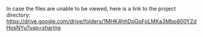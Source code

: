 In case the files are unable to be viewed, here is a link to the project directory: https://drive.google.com/drive/folders/1MHK4hhDpGpFoLMKa3Mbp800YZdHosNYu?usp=sharing

